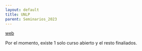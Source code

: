 ```yaml
---
layout: default
title: UNLP
parent: Seminarios_2023
--- 
```


[web](https://www.fahce.unlp.edu.ar/facultad/secretarias-y-prosecretarias/posgrado/doctorado/doctorado-en-geografia/cursos-y-seminarios)

Por el momento, existe 1 solo curso abierto y el resto finaliados.
